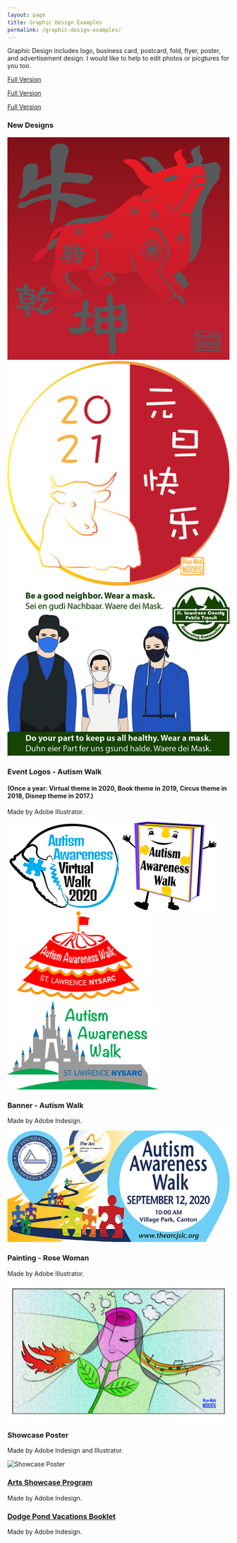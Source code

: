 ```yaml
---
layout: page
title: Graphic Design Examples
permalink: /graphic-design-examples/
---
```


Graphic Design includes logo, business card, postcard, fold, flyer, poster, and advertisement design. I would like to help to edit photos or picgtures for you too. 

<div class="gridlayoutfirst">
   <div class="containerfixed">
      <div class="row">         
         <div class="center-cropped col-lg-4" id="graphicdesign11">
            <p><a href="/images/2021cowYear.jpg" target="_blank">Full Version</a></p>     
         </div>
         <div class="center-cropped col-lg-4" id="graphicdesign12">
            <p><a href="/images/happyNewYear2021C.png" target="_blank">Full Version</a></p>     
         </div>
         <div class="center-cropped col-lg-4" id="graphicdesign13">
            <p><a href="/images/amishPoster8.5x11.jpg" target="_blank">Full Version</a></p>     
         </div>
      </div>
   </div>
</div>


### New Designs

![Graphic Design 3](/images/2021cowYear.jpg "Graphic Design 3")
![Graphic Design 2](/images/happyNewYear2021C.png "Graphic Design 2")
![Graphic Design 1](/images/amishPoster8.5x11.jpg "Graphic Design 1")

### Event Logos - Autism Walk
#### (Once a year: Virtual theme in 2020, Book theme in 2019, Circus theme in 2018, Disnep theme in 2017.)

Made by Adobe Illustrator.

![Autism Walk Logo 2020](/images/AWLogo2020.jpg "Autism Walk Logo 2020")
![Autism Walk Logo 2019](/images/AWBookLogo.jpg "Autism Walk Logo 2019")
![Autism Walk Logo 2018](/images/AWCircusLogo.jpg "Autism Walk Logo 2018")
![Autism Walk Logo 2017](/images/AWDisnepLogo.jpg "Autism Walk Logo 2017")

### Banner - Autism Walk 

Made by Adobe Indesign.

![Autism Walk Banner](/images/autismWalkBanner.jpg "Autism Walk Banner")

### Painting - Rose Woman

Made by Adobe Illustrator.

![Rose Woman](/images/roseWoman1.jpg "Rose Woman")

### Showcase Poster

Made by Adobe Indesign and Illustrator.

![Showcase Poster](/images/artsShow2017Flyer8.5x11.jpg "Showcase Poster")

### [Arts Showcase Program](/files/artsShowProgram2019.pdf)

Made by Adobe Indesign.

### [Dodge Pond Vacations Booklet](/files/dpBooklet2019.pdf)

Made by Adobe Indesign.
